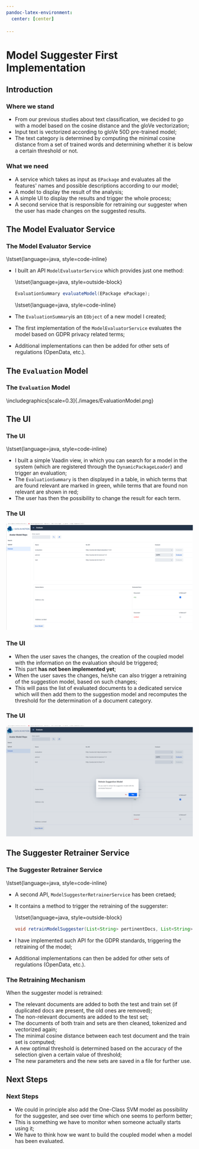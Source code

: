 ```yaml
---
pandoc-latex-environment:
  center: [center]

---
```


# Model Suggester First Implementation

## Introduction

### Where we stand

+ From our previous studies about text classification, we decided to go with a model based on the cosine distance and the gloVe vectorization;
+ Input text is vectorized according to gloVe 50D pre-trained model;
+ The text category is determined by computing the minimal cosine distance from a set of trained words and determining whether it is below a certain threshold or not.

### What we need

+ A service which takes as input as `EPackage` and evaluates all the features' names and possible descriptions according to our model;
+ A model to display the result of the analysis;
+ A simple UI to display the results and trigger the whole process;
+ A second service that is responsible for retraining our suggester when the user has made changes on the suggested results.

## The Model Evaluator Service

### The Model Evaluator Service

\lstset{language=java, style=code-inline}

+ I built an API `ModelEvaluatorService` which provides just one method:

  \lstset{language=java, style=outside-block}

  ```java
  EvaluationSummary evaluateModel(EPackage ePackage);
  ```

  \lstset{language=java, style=code-inline}

+ The `EvaluationSummary`is an `EObject` of a new model I created;

+ The first implementation of the `ModelEvaluatorService` evaluates the model based on GDPR privacy related terms;

+ Additional implementations can then be added for other sets of regulations (OpenData, etc.).

## The `Evaluation` Model

### The `Evaluation` Model

\includegraphics[scale=0.3]{./images/EvaluationModel.png}

## The UI

### The UI

\lstset{language=java, style=code-inline}

+ I built a simple Vaadin view, in which you can search for a model in the system (which are registered through the `DynamicPackageLoader`) and trigger an evaluation;
+ The `EvaluationSummary` is then displayed in a table, in which terms that are found relevant are marked in green, while terms that are found non relevant are shown in red;
+ The user has then the possibility to change the result for each term.

### The UI

![](./images/EvaluationUI.png)

### The UI

+ When the user saves the changes, the creation of the coupled model with the information on the evaluation should be triggered;
+ This part **has not been implemented yet**;
+ When the user saves the changes, he/she can also trigger a retraining of the suggestion model, based on such changes;
+ This will pass the list of evaluated documents to a dedicated service which will then add them to the suggestion model and recomputes the threshold for the determination of a document category.

### The UI

![](./images/EvaluationUI2.png)

## The Suggester Retrainer Service

### The Suggester Retrainer Service

\lstset{language=java, style=code-inline}

+ A second API, `ModelSuggesterRetrainerService` has been cretaed;

+ It contains a method to trigger the retraining of the suggerster:

  \lstset{language=java, style=outside-block}

  ```java
  void retrainModelSuggester(List<String> pertinentDocs, List<String> unrelevantDocs);
  ```

+ I have implemented such API for the GDPR standards, triggering the retraining of the model;

+ Additional implementations can then be added for other sets of regulations (OpenData, etc.).

### The Retraining Mechanism

When the suggester model is retrained:

+ The relevant documents are added to both the test and train set (if duplicated docs are present, the old ones are removed);
+ The non-relevant documents are added to the test set;
+ The documents of both train and sets are then cleaned, tokenized and vectorized again;
+ The minimal cosine distance between each test document and the train set is computed;
+ A new optimal threshold is determined based on the accuracy of the selection given a certain value of threshold;
+ The new parameters and the new sets are saved in a file for further use.

## Next Steps

### Next Steps

+ We could in principle also add the One-Class SVM model as possibility for the suggester, and see over time which one seems to perform better;
+ This is something we have to monitor when someone actually starts using it;
+ We have to think how we want to build the coupled model when a model has been evaluated.